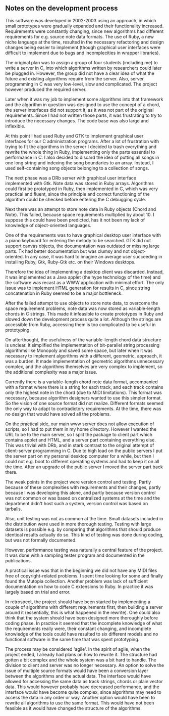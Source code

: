 Notes on the development process
--------------------------------

This software was developed in 2002-2003 using an approach, in which small prototypes were gradually expanded and their functionality increased. Requirements were constantly changing, since new algorithms had different requirements for e.g. source note data formats. The use of Ruby, a new niche language at the time, resulted in the necessary refactoring and design changes being easier to implement (though graphical user interfaces were difficult to implement due to bugs and incomplecities in wrapper libraries).

The original plan was to assign a group of four students (including me) to write a server in C, into which algorithms written by researchers could later be plugged in. However, the group did not have a clear idea of what the future and existing algorithms require from the server. Also, server programming in C was very low-level, slow and complicated. The project however produced the required server. 

Later when it was my job to implement some algorithms into that framework and the algorithm in question was designed to use the concept of a chord, the server interfaces did not support it, as it was not part of the original requirements. Since I had not written those parts, it was frustrating to try to introduce the necessary changes. The code base was also large and inflexible. 

At this point I had used Ruby and GTK to implement graphical user interfaces for our C administration programs. After a lot of frustration with trying to fit the algorithms in the server I decided to trash everything and rewrite the whole thing in Ruby, implementing only the parts essential to performance in C. I also decided to discard the idea of putting all songs in one long string and indexing the song boundaries to an array. Instead, I used self-containing song objects belonging to a collection of songs.

The next phase was a DRb server with graphical user interface implemented with Gtk. Note data was stored in Ruby arrays. Algorithms could first be prototyped in Ruby, then implemented in C, which was very practical and fluent, since the principle and correct functioning of the algorithm could be checked before entering the C debugging cycle.

Next there was an attempt to store note data in Ruby objects (Chord and Note). This failed, because space requirements multiplied by about 10. I suppose this could have been predicted, has it not been my lack of knowledge of object-oriented languages.

One of the requirements was to have graphical desktop user interface with a piano keyboard for entering the melody to be searched. GTK did not support canvas objects, the documentation was outdated or missing large parts. Tk had better documentation but was clumsy and not object-oriented. In any case, it was hard to imagine an average user succeeding in installing Ruby, Gtk, Ruby-Gtk etc. on their Windows desktops. 

Therefore the idea of implementing a desktop client was discarded. Instead, it was implemented as a Java applet (the hype technology of the time) and the software was recast as a WWW application with minimal effort. The only issue was to implement HTML generation for results in C, since string concatenation in Ruby seemed to be a major bottleneck. 

After the failed attempt to use objects to store note data, to overcome the space requirement problems, note data was now stored as variable-length chords in C strings. This made it infeasible to create prototypes in Ruby and slowed down the development process quite a lot. Although the strings are accessible from Ruby, accessing them is too complicated to be useful in prototyping. 

On afterthought, the usefulness of the variable-length chord data structure is unclear. It simplified the implementation of bit-parallel string processing algorithms like Monopoly and saved some space, but later when it was necessary to implement algorithms with a different, geometric, approach, it was a burden. It made implementation of geometric algorithms unnecessary complex, and the algorithms themselves are very complex to implement, so the additional complexity was a major issue. 

Currently there is a variable-length chord note data format, accompanied with a format where there is a string for each track, and each track contains only the highest note in the chord (due to MIDI limitations). This format was necessary, because algorithm designers wanted to use this simpler format. So the vision of one source format did not realize. Different formats seemed the only way to adapt to contradictory requirements. At the time, there was no design that would have solved all the problems.

On the practical side, our main www server does not allow execution of scripts, so I had to put them in my home directory. However I wanted the URL to be to the main server, so I split the package to client part which contains applet and HTML, and a server part containing everything else. This was trivial with DRb, and in stark contrast to the original attempt of client-server programming in C. Due to high load on the public servers I put the server part on my personal desktop computer for a while, but then I could not e.g. boot to different operating systems and had to keep it on all the time. After an upgrade of the public server I moved the server part back there. 

The weak points in the project were version control and testing. Partly because of these complexities with requirements and their changes, partly because I was developing this alone, and partly because version control was not common or was based on centralized systems at the time and the department didn't host such a system, version control was based on tarballs. 

Also, unit testing was not as common at the time. Small datasets included in the distribution were used in more thorough testing. Testing with large datasets is possible e.g. by comparing that algorithms that should produce identical results actually do so. This kind of testing was done during coding, but was not formally documented. 

However, performance testing was naturally a central feature of the project. It was done with a sampling tester program and documented in the publications. 

A practical issue was that in the beginning we did not have any MIDI files free of copyright-related problems. I spent time looking for some and finally found the Mutopia collection. Another problem was lack of sufficient documentation on how to code C extensions to Ruby. In practice it was largely based on trial and error.

In retrospect, the project should have been started by implementing a couple of algorithms with different requirements first, then building a server around it (essentially, this is what happened in the rewrite). One could also think that the system should have been designed more thoroughly before coding phase. In practice it seemed that the incomplete knowledge of what the requirements really were, their constant changing, and incomplete knowledge of the tools could have resulted to six different models and no functional software in the same time that was spent prototyping. 

The process may be considered 'agile'. In the spirit of agile, when the project ended, I already had plans on how to rewrite it. The structure had gotten a bit complex and the whole system was a bit hard to handle. The division to client and server was no longer necessary. An option to solve the issue of multiple source formats would have been a conversion layer between the algorithms and the actual data. The interface would have allowed for accessing the same data as track strings, chords or plain vector data. This would however probably have decreased performance, and the interface would have become quite complex, since algorithms may need to access the data in any order or way. Another option would have been to rewrite all algorithms to use the same format. This would have not been feasible as it would have changed the structure of the algorithms. 
